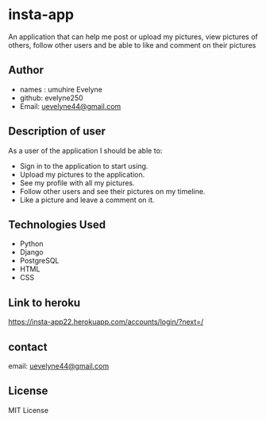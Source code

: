 # insta-app
An application that can help me post or upload my pictures, view pictures of others, follow other users and be able to like and comment on their pictures
## Author
* names : umuhire Evelyne
* github: evelyne250
* Email: uevelyne44@gmail.com

## Description of user 
As a user of the application I should be able to:

* Sign in to the application to start using.
* Upload my pictures to the application.
* See my profile with all my pictures.
* Follow other users and see their pictures on my timeline.
* Like a picture and leave a comment on it.

## Technologies Used
* Python
* Django
* PostgreSQL
* HTML
* CSS

## Link to heroku
https://insta-app22.herokuapp.com/accounts/login/?next=/

## contact
email: uevelyne44@gmail.com

## License 

MIT License
